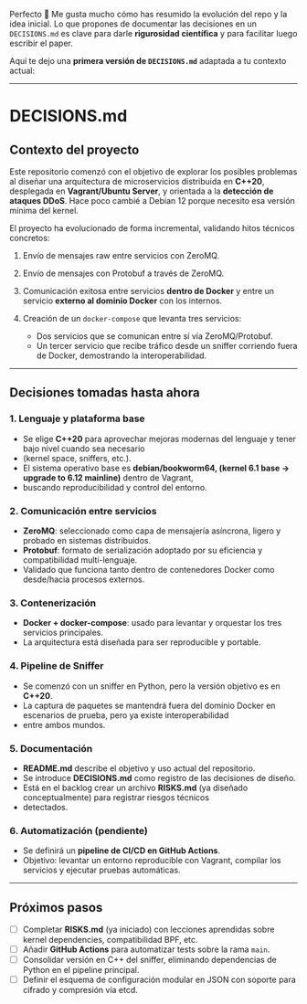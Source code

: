 Perfecto 🚀
Me gusta mucho cómo has resumido la evolución del repo y la idea inicial. Lo que propones de documentar las decisiones en un `DECISIONS.md` es clave para darle **rigurosidad científica** y para facilitar luego escribir el paper.

Aquí te dejo una **primera versión de `DECISIONS.md`** adaptada a tu contexto actual:

---

# DECISIONS.md

## Contexto del proyecto

Este repositorio comenzó con el objetivo de explorar los posibles problemas al diseñar una arquitectura de 
microservicios distribuida en **C++20**, desplegada en **Vagrant/Ubuntu Server**, y orientada a 
la **detección de ataques DDoS**. Hace poco cambié a Debian 12 porque necesito esa versión mínima del kernel.

El proyecto ha evolucionado de forma incremental, validando hitos técnicos concretos:

1. Envío de mensajes raw entre servicios con ZeroMQ.
2. Envío de mensajes con Protobuf a través de ZeroMQ.
3. Comunicación exitosa entre servicios **dentro de Docker** y entre un servicio **externo al dominio Docker** con 
los internos.
4. Creación de un `docker-compose` que levanta tres servicios:

    * Dos servicios que se comunican entre sí vía ZeroMQ/Protobuf.
    * Un tercer servicio que recibe tráfico desde un sniffer corriendo fuera de Docker, demostrando la interoperabilidad.

---

## Decisiones tomadas hasta ahora

### 1. Lenguaje y plataforma base

* Se elige **C++20** para aprovechar mejoras modernas del lenguaje y tener bajo nivel cuando sea necesario 
* (kernel space, sniffers, etc.).
* El sistema operativo base es **debian/bookworm64, (kernel 6.1 base → upgrade to 6.12 mainline)** dentro de Vagrant, 
* buscando reproducibilidad y control del entorno.

### 2. Comunicación entre servicios

* **ZeroMQ**: seleccionado como capa de mensajería asíncrona, ligero y probado en sistemas distribuidos.
* **Protobuf**: formato de serialización adoptado por su eficiencia y compatibilidad multi-lenguaje.
* Validado que funciona tanto dentro de contenedores Docker como desde/hacia procesos externos.

### 3. Contenerización

* **Docker + docker-compose**: usado para levantar y orquestar los tres servicios principales.
* La arquitectura está diseñada para ser reproducible y portable.

### 4. Pipeline de Sniffer

* Se comenzó con un sniffer en Python, pero la versión objetivo es en **C++20**.
* La captura de paquetes se mantendrá fuera del dominio Docker en escenarios de prueba, pero ya existe interoperabilidad
* entre ambos mundos.

### 5. Documentación

* **README.md** describe el objetivo y uso actual del repositorio.
* Se introduce **DECISIONS.md** como registro de las decisiones de diseño.
* Está en el backlog crear un archivo **RISKS.md** (ya diseñado conceptualmente) para registrar riesgos técnicos 
* detectados.

### 6. Automatización (pendiente)

* Se definirá un **pipeline de CI/CD en GitHub Actions**.
* Objetivo: levantar un entorno reproducible con Vagrant, compilar los servicios y ejecutar pruebas automáticas.

---

## Próximos pasos

* [ ] Completar **RISKS.md** (ya iniciado) con lecciones aprendidas sobre kernel dependencies, compatibilidad BPF, etc.
* [ ] Añadir **GitHub Actions** para automatizar tests sobre la rama `main`.
* [ ] Consolidar versión en C++ del sniffer, eliminando dependencias de Python en el pipeline principal.
* [ ] Definir el esquema de configuración modular en JSON con soporte para cifrado y compresión vía etcd.

